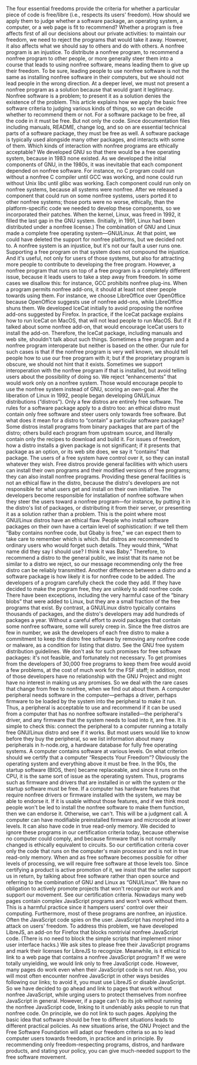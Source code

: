The four essential freedoms provide the criteria for whether a particular piece of code is free/libre (i.e., respects its users' freedom). How should we apply them to judge whether a software package, an operating system, a computer, or a web page is fit to recommend? Whether a program is free affects first of all our decisions about our private activities: to maintain our freedom, we need to reject the programs that would take it away. However, it also affects what we should say to others and do with others. A nonfree program is an injustice. To distribute a nonfree program, to recommend a nonfree program to other people, or more generally steer them into a course that leads to using nonfree software, means leading them to give up their freedom. To be sure, leading people to use nonfree software is not the same as installing nonfree software in their computers, but we should not lead people in the wrong direction. At a deeper level, we must not present a nonfree program as a solution because that would grant it legitimacy. Nonfree software is a problem; to present it as a solution denies the existence of the problem. This article explains how we apply the basic free software criteria to judging various kinds of things, so we can decide whether to recommend them or not. For a software package to be free, all the code in it must be free. But not only the code. Since documentation files including manuals, README, change log, and so on are essential technical parts of a software package, they must be free as well. A software package is typically used alongside many other packages, and interacts with some of them. Which kinds of interaction with nonfree programs are ethically acceptable? We developed GNU so that there would be a free operating system, because in 1983 none existed. As we developed the initial components of GNU, in the 1980s, it was inevitable that each component depended on nonfree software. For instance, no C program could run without a nonfree C compiler until GCC was working, and none could run without Unix libc until glibc was working. Each component could run only on nonfree systems, because all systems were nonfree. After we released a component that could run on some nonfree systems, users ported it to other nonfree systems; those ports were no worse, ethically, than the platform-specific code we needed to develop these components, so we incorporated their patches. When the kernel, Linux, was freed in 1992, it filled the last gap in the GNU system. (Initially, in 1991, Linux had been distributed under a nonfree license.) The combination of GNU and Linux made a complete free operating system—GNU/Linux. At that point, we could have deleted the support for nonfree platforms, but we decided not to. A nonfree system is an injustice, but it's not our fault a user runs one. Supporting a free program on that system does not compound the injustice. And it's useful, not only for users of those systems, but also for attracting more people to contribute to developing the free program. However, a nonfree program that runs on top of a free program is a completely different issue, because it leads users to take a step away from freedom. In some cases we disallow this: for instance, GCC prohibits nonfree plug-ins. When a program permits nonfree add-ons, it should at least not steer people towards using them. For instance, we choose LibreOffice over OpenOffice because OpenOffice suggests use of nonfree add-ons, while LibreOffice shuns them. We developed IceCat initially to avoid proposing the nonfree add-ons suggested by Firefox. In practice, if the IceCat package explains how to run IceCat on MacOS, that will not lead people to run MacOS. But if it talked about some nonfree add-on, that would encourage IceCat users to install the add-on. Therefore, the IceCat package, including manuals and web site, shouldn't talk about such things. Sometimes a free program and a nonfree program interoperate but neither is based on the other. Our rule for such cases is that if the nonfree program is very well known, we should tell people how to use our free program with it; but if the proprietary program is obscure, we should not hint that it exists. Sometimes we support interoperation with the nonfree program if that is installed, but avoid telling users about the possibility of doing so. We reject “enhancements” that would work only on a nonfree system. Those would encourage people to use the nonfree system instead of GNU, scoring an own-goal. After the liberation of Linux in 1992, people began developing GNU/Linux distributions (“distros”). Only a few distros are entirely free software. The rules for a software package apply to a distro too: an ethical distro must contain only free software and steer users only towards free software. But what does it mean for a distro to “contain” a particular software package? Some distros install programs from binary packages that are part of the distro; others build each program from upstream source, and literally contain only the recipes to download and build it. For issues of freedom, how a distro installs a given package is not significant; if it presents that package as an option, or its web site does, we say it “contains” that package. The users of a free system have control over it, so they can install whatever they wish. Free distros provide general facilities with which users can install their own programs and their modified versions of free programs; they can also install nonfree programs. Providing these general facilities is not an ethical flaw in the distro, because the distro's developers are not responsible for what users get and install on their own initiative. The developers become responsible for installation of nonfree software when they steer the users toward a nonfree program—for instance, by putting it in the distro's list of packages, or distributing it from their server, or presenting it as a solution rather than a problem. This is the point where most GNU/Linux distros have an ethical flaw. People who install software packages on their own have a certain level of sophistication: if we tell them “Baby contains nonfree code, but Gbaby is free,” we can expect them to take care to remember which is which. But distros are recommended to ordinary users who would forget such details. They would think, “What name did they say I should use? I think it was Baby.” Therefore, to recommend a distro to the general public, we insist that its name not be similar to a distro we reject, so our message recommending only the free distro can be reliably transmitted. Another difference between a distro and a software package is how likely it is for nonfree code to be added. The developers of a program carefully check the code they add. If they have decided to make the program free, they are unlikely to add nonfree code. There have been exceptions, including the very harmful case of the “binary blobs” that were added to Linux, but they are a small fraction of the free programs that exist. By contrast, a GNU/Linux distro typically contains thousands of packages, and the distro's developers may add hundreds of packages a year. Without a careful effort to avoid packages that contain some nonfree software, some will surely creep in. Since the free distros are few in number, we ask the developers of each free distro to make a commitment to keep the distro free software by removing any nonfree code or malware, as a condition for listing that distro. See the GNU free system distribution guidelines. We don't ask for such promises for free software packages: it's not feasible, and fortunately not necessary. To get promises from the developers of 30,000 free programs to keep them free would avoid a few problems, at the cost of much work for the FSF staff; in addition, most of those developers have no relationship with the GNU Project and might have no interest in making us any promises. So we deal with the rare cases that change from free to nonfree, when we find out about them. A computer peripheral needs software in the computer—perhaps a driver, perhaps firmware to be loaded by the system into the peripheral to make it run. Thus, a peripheral is acceptable to use and recommend if it can be used from a computer that has no nonfree software installed—the peripheral's driver, and any firmware that the system needs to load into it, are free. It is simple to check this: connect the peripheral to a computer running a totally free GNU/Linux distro and see if it works. But most users would like to know before they buy the peripheral, so we list information about many peripherals in h-node.org, a hardware database for fully free operating systems. A computer contains software at various levels. On what criterion should we certify that a computer “Respects Your Freedom”? Obviously the operating system and everything above it must be free. In the 90s, the startup software (BIOS, then) became replaceable, and since it runs on the CPU, it is the same sort of issue as the operating system. Thus, programs such as firmware and drivers that are installed in or with the system or the startup software must be free. If a computer has hardware features that require nonfree drivers or firmware installed with the system, we may be able to endorse it. If it is usable without those features, and if we think most people won't be led to install the nonfree software to make them function, then we can endorse it. Otherwise, we can't. This will be a judgment call. A computer can have modifiable preinstalled firmware and microcode at lower levels. It can also have code in true read-only memory. We decided to ignore these programs in our certification criteria today, because otherwise no computer could comply, and because firmware that is not normally changed is ethically equivalent to circuits. So our certification criteria cover only the code that runs on the computer's main processor and is not in true read-only memory. When and as free software becomes possible for other levels of processing, we will require free software at those levels too. Since certifying a product is active promotion of it, we insist that the seller support us in return, by talking about free software rather than open source and referring to the combination of GNU and Linux as “GNU/Linux”. We have no obligation to actively promote projects that won't recognize our work and support our movement. See our certification criteria. Nowadays many web pages contain complex JavaScript programs and won't work without them. This is a harmful practice since it hampers users' control over their computing. Furthermore, most of these programs are nonfree, an injustice. Often the JavaScript code spies on the user. JavaScript has morphed into a attack on users' freedom. To address this problem, we have developed LibreJS, an add-on for Firefox that blocks nontrivial nonfree JavaScript code. (There is no need to block the simple scripts that implement minor user interface hacks.) We ask sites to please free their JavaScript programs and mark their licenses for LibreJS to recognize. Meanwhile, is it ethical to link to a web page that contains a nonfree JavaScript program? If we were totally unyielding, we would link only to free JavaScript code. However, many pages do work even when their JavaScript code is not run. Also, you will most often encounter nonfree JavaScript in other ways besides following our links; to avoid it, you must use LibreJS or disable JavaScript. So we have decided to go ahead and link to pages that work without nonfree JavaScript, while urging users to protect themselves from nonfree JavaScript in general. However, if a page can't do its job without running the nonfree JavaScript code, linking to it undeniably asks people to run that nonfree code. On principle, we do not link to such pages. Applying the basic idea that software should be free to different situations leads to different practical policies. As new situations arise, the GNU Project and the Free Software Foundation will adapt our freedom criteria so as to lead computer users towards freedom, in practice and in principle. By recommending only freedom-respecting programs, distros, and hardware products, and stating your policy, you can give much-needed support to the free software movement.